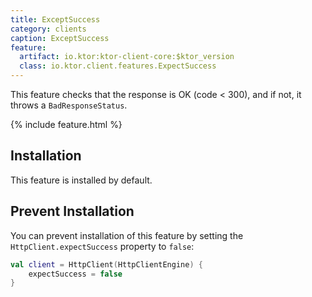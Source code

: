 ```yaml
---
title: ExceptSuccess
category: clients
caption: ExceptSuccess 
feature:
  artifact: io.ktor:ktor-client-core:$ktor_version
  class: io.ktor.client.features.ExpectSuccess
---
```


This feature checks that the response is OK (code < 300), and if not, it throws a `BadResponseStatus`. 

{% include feature.html %}

## Installation

This feature is installed by default.

## Prevent Installation

You can prevent installation of this feature by setting the `HttpClient.expectSuccess` property to `false`:

```kotlin
val client = HttpClient(HttpClientEngine) {
    expectSuccess = false
}
```
